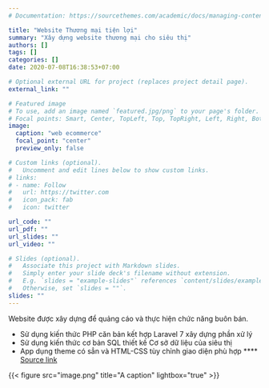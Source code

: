 ```yaml
---
# Documentation: https://sourcethemes.com/academic/docs/managing-content/

title: "Website Thương mại tiện lợi"
summary: "Xây dựng website thương mại cho siêu thị"
authors: []
tags: []
categories: []
date: 2020-07-08T16:38:53+07:00

# Optional external URL for project (replaces project detail page).
external_link: ""

# Featured image
# To use, add an image named `featured.jpg/png` to your page's folder.
# Focal points: Smart, Center, TopLeft, Top, TopRight, Left, Right, BottomLeft, Bottom, BottomRight.
image:
  caption: "web ecommerce"
  focal_point: "center"
  preview_only: false

# Custom links (optional).
#   Uncomment and edit lines below to show custom links.
# links:
# - name: Follow
#   url: https://twitter.com
#   icon_pack: fab
#   icon: twitter

url_code: ""
url_pdf: ""
url_slides: ""
url_video: ""

# Slides (optional).
#   Associate this project with Markdown slides.
#   Simply enter your slide deck's filename without extension.
#   E.g. `slides = "example-slides"` references `content/slides/example-slides.md`.
#   Otherwise, set `slides = ""`.
slides: ""
---
```


Website được xây dựng để quảng cáo và thực hiện chức năng buôn bán.
  - Sử dụng kiến thức PHP căn bản kết hợp Laravel 7 xây dựng phần xử lý
  - Sử dụng kiến thức cơ bản SQL thiết kế Cơ sở dữ liệu của siêu thị
  - App dụng theme có sẳn và HTML-CSS tùy chỉnh giao diện phù hợp
  **** [ Source link](https://github.com/phpthinh96/sieuthinhapkhau.git)

{{< figure src="image.png" title="A caption" lightbox="true" >}}
